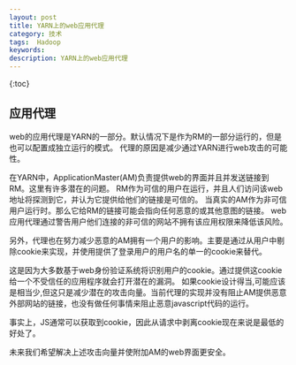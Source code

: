 ```yaml
---
layout: post
title: YARN上的web应用代理
category: 技术
tags:  Hadoop
keywords: 
description: YARN上的web应用代理
---
```


{:toc}

## 应用代理

web的应用代理是YARN的一部分。默认情况下是作为RM的一部分运行的，但是也可以配置成独立运行的模式。
代理的原因是减少通过YARN进行web攻击的可能性。

在YARN中，ApplicationMaster(AM)负责提供web的界面并且并发送链接到RM。这里有许多潜在的问题。
RM作为可信的用户在运行，并且人们访问该web地址将探测到它，并认为它提供给他们的链接是可信的。
当真实的AM作为非可信用户运行时。那么它给RM的链接可能会指向任何恶意的或其他意图的链接。
web应用代理通过警告用户他们连接的非可信的网站不拥有该应用权限来降低该风险。

另外，代理也在努力减少恶意的AM拥有一个用户的影响。主要是通过从用户中剔除cookie来实现，并使用提供了登录用户的用户名的单一的cookie来替代。

这是因为大多数基于web身份验证系统将识别用户的cookie。通过提供这cookie给一个不受信任的应用程序就会打开潜在的漏洞。
如果cookie设计得当,可能应该是相当少,但这只是减少潜在的攻击向量。当前代理的实现并没有阻止AM提供恶意外部网站的链接，也没有做任何事情来阻止恶意javascript代码的运行。

事实上，JS通常可以获取到cookie，因此从请求中剥离cookie现在来说是最低的好处了。

未来我们希望解决上述攻击向量并使附加AM的web界面更安全。